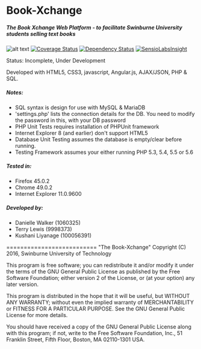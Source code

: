 # Book-Xchange
##### The Book Xchange Web Platform - to facilitate Swinburne University students selling text books
![alt text](https://travis-ci.org/BlissMediaSolutions/Book-Xchange.svg?branch=master "Travis CI Build Status")
[![Coverage Status](https://coveralls.io/repos/github/BlissMediaSolutions/Book-Xchange/badge.svg?branch=master)](https://coveralls.io/github/BlissMediaSolutions/Book-Xchange?branch=master)
[![Dependency Status](https://www.versioneye.com/user/projects/57494a6cce8d0e004130d1c4/badge.svg?style=flat)](https://www.versioneye.com/user/projects/57494a6cce8d0e004130d1c4)
[![SensioLabsInsight](https://insight.sensiolabs.com/projects/1c5f64ad-c103-4d33-a019-73cfe23499f5/mini.png)](https://insight.sensiolabs.com/projects/1c5f64ad-c103-4d33-a019-73cfe23499f5)

Status: Incomplete, Under Development

Developed with HTML5, CSS3, javascript, Angular.js, AJAX/JSON, PHP & SQL.

##### Notes: 
- SQL syntax is design for use with MySQL & MariaDB
- 'settings.php' lists the connection details for the DB.  You need to modify the password in this, with your DB password
- PHP Unit Tests requires installation of PHPUnit framework
- Internet Explorer 8 (and earlier) don't support HTML5
- Database Unit Testing assumes the database is empty/clear before running.
- Testing Framework assumes your either running PHP 5.3, 5.4, 5.5 or 5.6

##### Tested in: 
- Firefox 45.0.2 
- Chrome 49.0.2
- Internet Explorer 11.0.9600

##### Developed by:
- Danielle Walker (1060325)
- Terry Lewis (9998373)
- Kushani Liyanage (100056391)
   

==========================
"The Book-Xchange" Copyright (C) 2016, Swinburne University of Technology

This program is free software; you can redistribute it and/or modify it under the terms of the GNU General Public License as published by the Free Software Foundation; either version 2 of the License, or (at your option) any later version.

This program is distributed in the hope that it will be useful, but WITHOUT ANY WARRANTY; without even the implied warranty of MERCHANTABILITY or FITNESS FOR A PARTICULAR PURPOSE. See the GNU General Public License for more details.

You should have received a copy of the GNU General Public License along with this program; if not, write to the Free Software Foundation, Inc., 51 Franklin Street, Fifth Floor, Boston, MA 02110-1301 USA.

